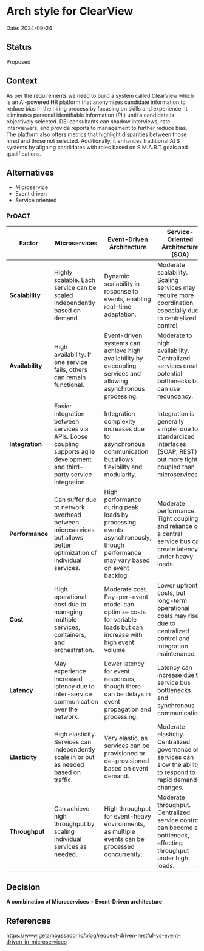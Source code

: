 # Arch style for ClearView
Date: 2024-09-24

## Status
Proposed

## Context

As per the requirements we need to build a system called ClearView which is an AI-powered HR platform that anonymizes candidate information to reduce bias in the hiring process by focusing on skills and experience. It eliminates personal identifiable information (PII) until a candidate is objectively selected. DEI consultants can shadow interviews, rate interviewers, and provide reports to management to further reduce bias. The platform also offers metrics that highlight disparities between those hired and those not selected. Additionally, it enhances traditional ATS systems by aligning candidates with roles based on S.M.A.R.T goals and qualifications.

## Alternatives

* Microservice
* Event driven
* Service oriented

### PrOACT

| Factor         | **Microservices**                                         | **Event-Driven Architecture**                                   | **Service-Oriented Architecture (SOA)**                          |
| -------------- | --------------------------------------------------------- | ----------------------------------------------------------------| ---------------------------------------------------------------- |
| **Scalability**| Highly scalable. Each service can be scaled independently based on demand. | Dynamic scalability in response to events, enabling real-time adaptation. | Moderate scalability. Scaling services may require more coordination, especially due to centralized control. |
| **Availability**| High availability. If one service fails, others can remain functional. | Event-driven systems can achieve high availability by decoupling services and allowing asynchronous processing. | Moderate to high availability. Centralized services create potential bottlenecks but can use redundancy. |
| **Integration**| Easier integration between services via APIs. Loose coupling supports agile development and third-party service integration. | Integration complexity increases due to asynchronous communication but allows flexibility and modularity. | Integration is generally simpler due to standardized interfaces (SOAP, REST) but more tightly coupled than microservices. |
| **Performance**| Can suffer due to network overhead between microservices but allows better optimization of individual services. | High performance during peak loads by processing events asynchronously, though performance may vary based on event backlog. | Moderate performance. Tight coupling and reliance on a central service bus can create latency under heavy loads. |
| **Cost**       | High operational cost due to managing multiple services, containers, and orchestration. | Moderate cost. Pay-per-event model can optimize costs for variable loads but can increase with high event volume. | Lower upfront costs, but long-term operational costs may rise due to centralized control and integration maintenance. |
| **Latency**    | May experience increased latency due to inter-service communication over the network. | Lower latency for event responses, though there can be delays in event propagation and processing. | Latency can increase due to service bus bottlenecks and synchronous communication. |
| **Elasticity** | High elasticity. Services can independently scale in or out as needed based on traffic. | Very elastic, as services can be provisioned or de-provisioned based on event demand. | Moderate elasticity. Centralized governance of services can slow the ability to respond to rapid demand changes. |
| **Throughput** | Can achieve high throughput by scaling individual services as needed. | High throughput for event-heavy environments, as multiple events can be processed concurrently. | Moderate throughput. Centralized service control can become a bottleneck, affecting throughput under high loads. |

## Decision

**A combination of **Microservices + Event-Driven** architecture**

   
## References

https://www.getambassador.io/blog/request-driven-restful-vs-event-driven-in-microservices


